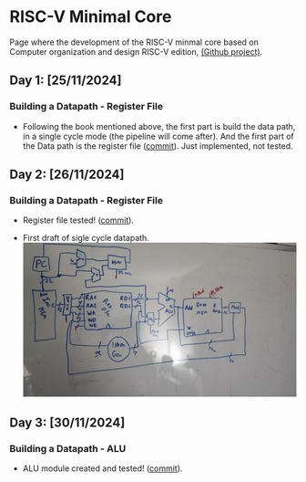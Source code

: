 # RISC-V Minimal Core
<link rel="stylesheet" type="text/css" href="/css/style.css">

Page where the development of the RISC-V minmal core based on Computer organization and design RISC-V edition, [(Github project)](https://github.com/DiscreteVic/RISC-V-minimal-core).

## Day 1: [25/11/2024]

### Building a Datapath - Register File

- Following the book mentioned above, the first part is build the data path, in a single cycle mode (the pipeline will come after). And the first part of the Data path is the register file ([commit](https://github.com/DiscreteVic/RISC-V-minimal-core/commit/1b87704ab9d8966ae78004c4da8fd2f958c1b25d)). Just implemented, not tested.


## Day 2: [26/11/2024]

### Building a Datapath - Register File

- Register file tested! ([commit](https://github.com/DiscreteVic/RISC-V-minimal-core/commit/c7f71b39862c3feba26ed59152792a3cb19dd103)).

- First draft of sigle cycle datapath.
![Draft 1 Single cycle datapath](/assets/datapath1.jpg)


## Day 3: [30/11/2024]

### Building a Datapath - ALU

- ALU module created and tested! ([commit](https://github.com/DiscreteVic/RISC-V-minimal-core/commit/18a0a301750d7814b20bb60344f26afe5a4b9452)).




